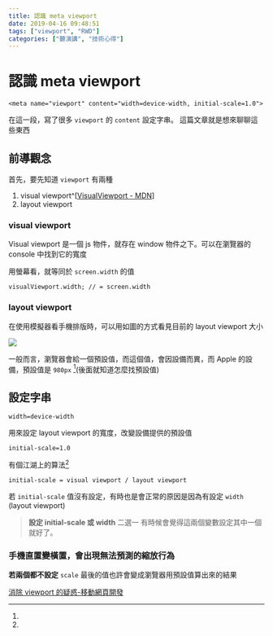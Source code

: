 ```yaml
---
title: 認識 meta viewport
date: 2019-04-16 09:48:51
tags: ["viewport", "RWD"]
categories: ["聽演講", "技術心得"]
---
```


# 認識 meta viewport

```html=
<meta name="viewport" content="width=device-width, initial-scale=1.0">
```

在這一段，寫了很多 `viewport` 的 `content` 設定字串。
這篇文章就是想來聊聊這些東西

## 前導觀念

首先，要先知道 `viewport` 有兩種

1. visual viewport^[[VisualViewport - MDN](https://developer.mozilla.org/en-US/docs/Web/API/VisualViewport)]
2. layout viewport

### visual viewport

Visual viewport 是一個 js 物件，就存在 window 物件之下。可以在瀏覽器的 console 中找到它的寬度

用螢幕看，就等同於 `screen.width` 的值

```javascript=
visualViewport.width; // = screen.width
```

### layout viewport

在使用模擬器看手機排版時，可以用如圖的方式看見目前的 layout viewport 大小

![](https://i.imgur.com/EB5ugA8.png)

一般而言，瀏覽器會給一個預設值，而這個值，會因設備而異，而 Apple 的設備，預設值是 `980px` [^ref1](後面就知道怎麼找預設值)

## 設定字串

`width=device-width`

用來設定 layout viewport 的寬度，改變設備提供的預設值

`initial-scale=1.0`

有個江湖上的算法[^ref1]

```
initial-scale = visual viewport / layout viewport
```

若 `initial-scale` 值沒有設定，有時也是會正常的原因是因為有設定 `width` (layout viewport)

> **設定 initial-scale 或 width** 二選一
> 有時候會覺得這兩個變數設定其中一個就好了。

### 手機直置變橫置，會出現無法預測的縮放行為

**若兩個都不設定**
`scale` 最後的值也許會變成瀏覽器用預設值算出來的結果

[^ref1]:

  [消除 viewport 的疑惑-移動網頁開發](https://www.zybuluo.com/gongzhen/note/170557)

